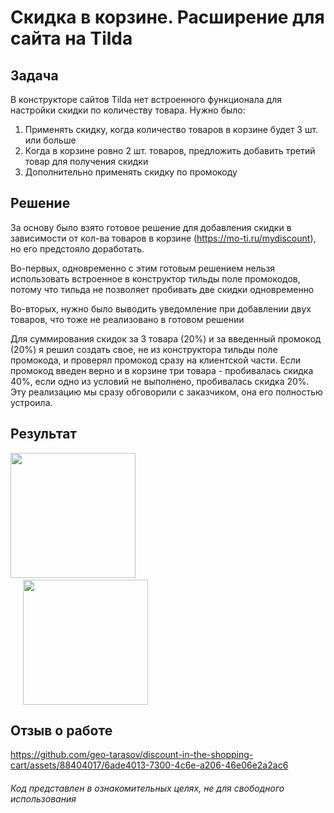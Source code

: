 # Скидка в корзине. Расширение для сайта на Tilda
## Задача
В конструкторе сайтов Tilda нет встроенного функционала для настройки скидки по количеству товара. Нужно было:

1. Применять скидку, когда количество товаров в корзине будет 3 шт. или больше
2. Когда в корзине ровно 2 шт. товаров, предложить добавить третий товар для получения скидки
3. Дополнительно применять скидку по промокоду

## Решение
За основу было взято готовое решение для добавления скидки в зависимости от кол-ва товаров в корзине (https://mo-ti.ru/mydiscount), но его предстояло доработать.

Во-первых, одновременно с этим готовым решением нельзя использовать встроенное в конструктор тильды поле промокодов, потому что тильда не позволяет пробивать две скидки одновременно

Во-вторых, нужно было выводить уведомление при добавлении двух товаров, что тоже не реализовано в готовом решении

Для суммирования скидок за 3 товара (20%) и за введенный промокод (20%) я решил создать свое, не из конструктора тильды поле промокода, и проверял промокод сразу на клиентской части. Если промокод введен верно и в корзине три товара - пробивалась скидка 40%, если одно из условий не выполнено, пробивалась скидка 20%. Эту реализацию мы сразу обговорили с заказчиком, она его полностью устроила.

## Результат
<img src="https://github.com/geo-tarasov/discount-in-the-shopping-cart/assets/88404017/dc45025b-5545-4223-989d-c84651b06321" width="200">&ensp;&ensp;&ensp;&ensp;&ensp;&ensp;&ensp;&ensp;&ensp;&ensp;&ensp;&ensp;&ensp;<img src="https://github.com/geo-tarasov/discount-in-the-shopping-cart/assets/88404017/43c97f66-58e7-4be7-807e-5b65f7d3a15e" width="200" style="margin-left:20px">

## Отзыв о работе
https://github.com/geo-tarasov/discount-in-the-shopping-cart/assets/88404017/6ade4013-7300-4c6e-a206-46e06e2a2ac6

###### Код представлен в ознакомительных целях, не для свободного использования

